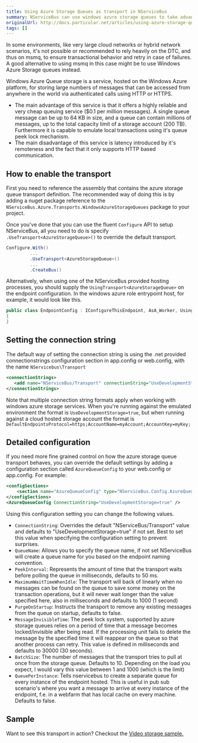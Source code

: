 ```yaml
---
title: Using Azure Storage Queues as transport in NServiceBus
summary: NServiceBus can use windows azure storage queues to take advantage of their peek-lock mechanism in environments where one cannot rely on the DTC
originalUrl: http://docs.particular.net/articles/using-azure-storage-queues-as-transport-in-nservicebus
tags: []
---
```


In some environments, like very large cloud networks or hybrid network scenarios, it's not possible or recommended to rely heavily on the DTC, and thus on msmq, to ensure transactional behavior and retry in case of failures. A good alternative to using msmq in this case might be to use Windows Azure Storage queues instead.

Windows Azure Queue storage is a service, hosted on the Windows Azure platform, for storing large numbers of messages that can be accessed from anywhere in the world via authenticated calls using HTTP or HTTPS.
 
- The main advantage of this service is that it offers a highly reliable and very cheap queuing service ($0.1 per million messages). A single queue message can be up to 64 KB in size, and a queue can contain millions of messages, up to the total capacity limit of a storage account (200 TB). Furthermore it is capable to emulate local transactions using it's queue peek lock mechanism.
- The main disadvantage of this service is latency introduced by it's remoteness and the fact that it only supports HTTP based communication.

How to enable the transport
---------------------------

First you need to reference the assembly that contains the azure storage queue transport definition. The recommended way of doing this is by adding a nuget package reference to the  `NServiceBus.Azure.Transports.WindowsAzureStorageQueues` package to your project.

Once you've done that you can use the fluent `Configure` API to setup NServiceBus, all you need to do is specify `.UseTransport<AzureStorageQueue>()` to override the default transport.


```C#
Configure.With()
         ...
         .UseTransport<AzureStorageQueue>()
         ...
         .CreateBus()
```

Alternatively, when using one of the NServiceBus provided hosting processes, you should supply the `UsingTransport<AzureStorageQueue>` on the endpoint configuration. In the windows azure role entrypoint host, for example, it would look like this.

```C#
public class EndpointConfig : IConfigureThisEndpoint, AsA_Worker, UsingTransport<AzureStorageQueue>
{
}
```

Setting the connection string
----------------------------

The default way of setting the connection string is using the .net provided connectionstrings configuration section in app.config or web.config, with the name `NServicebus\Transport`

```XML
<connectionStrings>
   <add name="NServiceBus/Transport" connectionString="UseDevelopmentStorage=true" />
</connectionStrings> 
```

Note that multiple connection string formats apply when working with windows azure storage services. When you're running against the emulated environment the format is `UseDevelopmentStorage=true`, but when running against a cloud hosted storage account the format is `DefaultEndpointsProtocol=https;AccountName=myAccount;AccountKey=myKey;` 

Detailed configuration
----------------------

If you need more fine grained control on how the azure storage queue transport behaves, you can override the default settings by adding a configuration section called `AzureQueueConfig` to your web.config or app.config. For example:

```XML
<configSections>
    <section name="AzureQueueConfig" type="NServiceBus.Config.AzureQueueConfig, NServiceBus.Azure.Transports.WindowsAzureStorageQueues" />   
</configSections>
<AzureQueueConfig ConnectionString="UseDevelopmentStorage=true" />
```
Using this configuration setting you can change the following values.

- `ConnectionString`: Overrides the default "NServiceBus/Transport" value and defaults to "UseDevelopmentStorage=true" if not set. Best to set this value when specifying the configuration setting to prevent surprises.
- `QueueName`: Allows you to specify the queue name, if not set NServiceBus will create a queue name for you based on the endpoint naming convention.
- `PeekInterval`: Represents the amount of time that the transport waits before polling the queue in milliseconds, defaults to 50 ms.
- `MaximumWaitTimeWhenIdle`: The transport will back of linearly when no messages can be found on the queue to save some money on the transaction operations, but it will never wait longer than the value specified here, also in milliseconds and defaults to 1000 (1 second)
- `PurgeOnStartup`: Instructs the transport to remove any existing messages from the queue on startup, defaults to false.
- `MessageInvisibleTime`: The peek lock system, supported by azure storage queues relies on a period of time that a message becomes locked/invisible after being read. If the processing unit fails to delete the message by the specified time it will reappear on the queue so that another process can retry. This value is defined in milliseconds and defaults to 30000 (30 seconds).
- `BatchSize`: The number of messages that the transport tries to pull at once from the storage queue. Defaults to 10. Depending on the load you expect, I would vary this value between 1 and 1000 (which is the limit)
- `QueuePerInstance`: Tells nservicebus to create a separate queue for every instance of the endpoint hosted. This is useful in pub sub scenario's where you want a message to arrive at every instance of the endpoint, f.e. in a webfarm that has local cache on every machine. Defaults to false.

Sample
------

Want to see this transport in action? Checkout the [Video storage sample.](https://github.com/Particular/NServiceBus.Azure.Samples/tree/master/VideoStore.AzureStorageQueues.Cloud)

